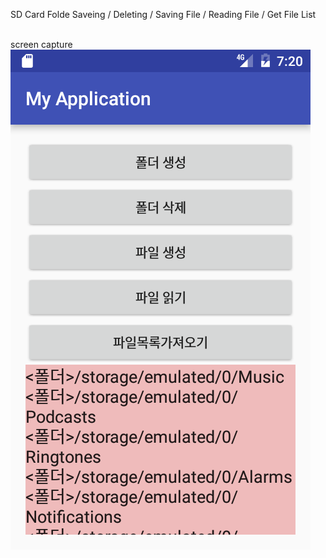 SD Card Folde Saveing / Deleting / Saving File / Reading File / Get File List

<br>screen capture
<dr><img src = 'https://github.com/Kangkunhee/android_work1/blob/master/app/pics/ddd.png?raw=true'>
